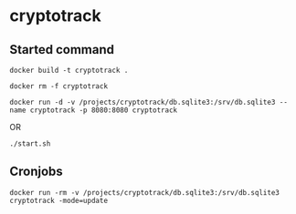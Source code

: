 # cryptotrack

## Started command

```
docker build -t cryptotrack .

docker rm -f cryptotrack

docker run -d -v /projects/cryptotrack/db.sqlite3:/srv/db.sqlite3 --name cryptotrack -p 8080:8080 cryptotrack
```
OR
```
./start.sh
```
## Cronjobs
```
docker run -rm -v /projects/cryptotrack/db.sqlite3:/srv/db.sqlite3 cryptotrack -mode=update
```
